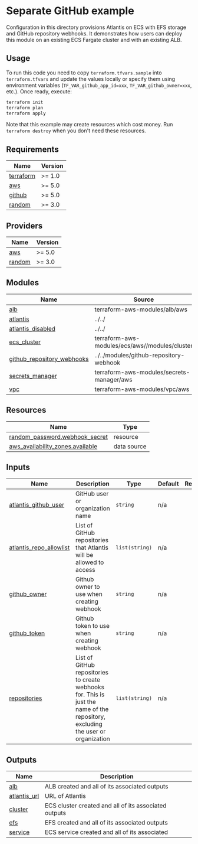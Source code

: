 # Separate GitHub example

Configuration in this directory provisions Atlantis on ECS with EFS storage and GitHub repository webhooks. It demonstrates how users can deploy this module on an existing ECS Fargate cluster and with an existing ALB.

## Usage

To run this code you need to copy `terraform.tfvars.sample` into `terraform.tfvars` and update the values locally or specify them using environment variables (`TF_VAR_github_app_id=xxx`, `TF_VAR_github_owner=xxx`, etc.). Once ready, execute:

```bash
terraform init
terraform plan
terraform apply
```

Note that this example may create resources which cost money. Run `terraform destroy` when you don't need these resources.

<!-- BEGIN_TF_DOCS -->
## Requirements

| Name | Version |
|------|---------|
| <a name="requirement_terraform"></a> [terraform](#requirement\_terraform) | >= 1.0 |
| <a name="requirement_aws"></a> [aws](#requirement\_aws) | >= 5.0 |
| <a name="requirement_github"></a> [github](#requirement\_github) | >= 5.0 |
| <a name="requirement_random"></a> [random](#requirement\_random) | >= 3.0 |

## Providers

| Name | Version |
|------|---------|
| <a name="provider_aws"></a> [aws](#provider\_aws) | >= 5.0 |
| <a name="provider_random"></a> [random](#provider\_random) | >= 3.0 |

## Modules

| Name | Source | Version |
|------|--------|---------|
| <a name="module_alb"></a> [alb](#module\_alb) | terraform-aws-modules/alb/aws | 9.1.0 |
| <a name="module_atlantis"></a> [atlantis](#module\_atlantis) | ../../ | n/a |
| <a name="module_atlantis_disabled"></a> [atlantis\_disabled](#module\_atlantis\_disabled) | ../../ | n/a |
| <a name="module_ecs_cluster"></a> [ecs\_cluster](#module\_ecs\_cluster) | terraform-aws-modules/ecs/aws//modules/cluster | 5.6.0 |
| <a name="module_github_repository_webhooks"></a> [github\_repository\_webhooks](#module\_github\_repository\_webhooks) | ../../modules/github-repository-webhook | n/a |
| <a name="module_secrets_manager"></a> [secrets\_manager](#module\_secrets\_manager) | terraform-aws-modules/secrets-manager/aws | ~> 1.0 |
| <a name="module_vpc"></a> [vpc](#module\_vpc) | terraform-aws-modules/vpc/aws | ~> 5.0 |

## Resources

| Name | Type |
|------|------|
| [random_password.webhook_secret](https://registry.terraform.io/providers/hashicorp/random/latest/docs/resources/password) | resource |
| [aws_availability_zones.available](https://registry.terraform.io/providers/hashicorp/aws/latest/docs/data-sources/availability_zones) | data source |

## Inputs

| Name | Description | Type | Default | Required |
|------|-------------|------|---------|:--------:|
| <a name="input_atlantis_github_user"></a> [atlantis\_github\_user](#input\_atlantis\_github\_user) | GitHub user or organization name | `string` | n/a | yes |
| <a name="input_atlantis_repo_allowlist"></a> [atlantis\_repo\_allowlist](#input\_atlantis\_repo\_allowlist) | List of GitHub repositories that Atlantis will be allowed to access | `list(string)` | n/a | yes |
| <a name="input_github_owner"></a> [github\_owner](#input\_github\_owner) | Github owner to use when creating webhook | `string` | n/a | yes |
| <a name="input_github_token"></a> [github\_token](#input\_github\_token) | Github token to use when creating webhook | `string` | n/a | yes |
| <a name="input_repositories"></a> [repositories](#input\_repositories) | List of GitHub repositories to create webhooks for. This is just the name of the repository, excluding the user or organization | `list(string)` | n/a | yes |

## Outputs

| Name | Description |
|------|-------------|
| <a name="output_alb"></a> [alb](#output\_alb) | ALB created and all of its associated outputs |
| <a name="output_atlantis_url"></a> [atlantis\_url](#output\_atlantis\_url) | URL of Atlantis |
| <a name="output_cluster"></a> [cluster](#output\_cluster) | ECS cluster created and all of its associated outputs |
| <a name="output_efs"></a> [efs](#output\_efs) | EFS created and all of its associated outputs |
| <a name="output_service"></a> [service](#output\_service) | ECS service created and all of its associated |
<!-- END_TF_DOCS -->
